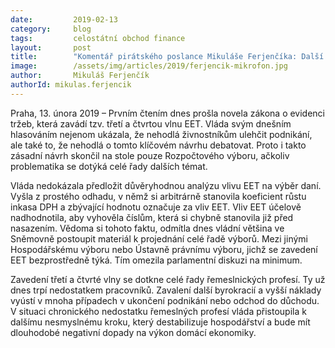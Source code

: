 ```yaml
---
date:         2019-02-13
category:     blog
tags:         celostátní obchod finance
layout:       post
title:        "Komentář pirátského poslance Mikuláše Ferjenčíka: Další vlna EET bez diskuse i důvěryhodné analýzy – vláda nechce slyšet nepříjemnou pravdu"
image:        /assets/img/articles/2019/ferjencik-mikrofon.jpg
author:       Mikuláš Ferjenčík
authorId: mikulas.ferjencik
---
```



Praha, 13. února 2019 – Prvním čtením dnes prošla novela zákona o evidenci tržeb, která zavádí tzv. třetí a čtvrtou vlnu EET. Vláda svým dnešním hlasováním nejenom ukázala, že nehodlá živnostníkům ulehčit podnikání, ale také to, že nehodlá o tomto klíčovém návrhu debatovat. Proto i takto zásadní návrh skončil na stole pouze Rozpočtového výboru, ačkoliv problematika se dotýká celé řady dalších témat. 

Vláda nedokázala předložit důvěryhodnou analýzu vlivu EET na výběr daní. Vyšla z prostého odhadu, v němž si arbitrárně stanovila koeficient růstu inkasa DPH a zbývající hodnotu označuje za vliv EET. Vliv EET účelově nadhodnotila, aby vyhověla číslům, která si chybně stanovila již před nasazením. Vědoma si tohoto faktu, odmítla dnes vládní většina ve Sněmovně postoupit materiál k projednání celé řadě výborů. Mezi jinými Hospodářskému výboru nebo Ústavně právnímu výboru, jichž se zavedení EET bezprostředně týká. Tím omezila parlamentní diskuzi na minimum.

Zavedení třetí a čtvrté vlny se dotkne celé řady řemeslnických profesí. Ty už dnes trpí nedostatkem pracovníků. Zavalení další byrokracií a vyšší náklady vyústí v mnoha případech v ukončení podnikání nebo odchod do důchodu. V situaci chronického nedostatku řemeslných profesí vláda přistoupila k dalšímu nesmyslnému kroku, který destabilizuje hospodářství a bude mít dlouhodobé negativní dopady na výkon domácí ekonomiky.
